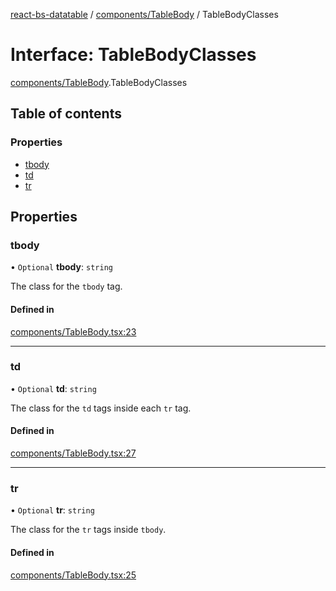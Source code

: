 [react-bs-datatable](../README.md) / [components/TableBody](../modules/components_TableBody.md) / TableBodyClasses

# Interface: TableBodyClasses

[components/TableBody](../modules/components_TableBody.md).TableBodyClasses

## Table of contents

### Properties

- [tbody](components_TableBody.TableBodyClasses.md#tbody)
- [td](components_TableBody.TableBodyClasses.md#td)
- [tr](components_TableBody.TableBodyClasses.md#tr)

## Properties

### tbody

• `Optional` **tbody**: `string`

The class for the `tbody` tag.

#### Defined in

[components/TableBody.tsx:23](https://github.com/imballinst/react-bs-datatable/blob/cc33b67/src/components/TableBody.tsx#L23)

___

### td

• `Optional` **td**: `string`

The class for the `td` tags inside each `tr` tag.

#### Defined in

[components/TableBody.tsx:27](https://github.com/imballinst/react-bs-datatable/blob/cc33b67/src/components/TableBody.tsx#L27)

___

### tr

• `Optional` **tr**: `string`

The class for the `tr` tags inside `tbody`.

#### Defined in

[components/TableBody.tsx:25](https://github.com/imballinst/react-bs-datatable/blob/cc33b67/src/components/TableBody.tsx#L25)
